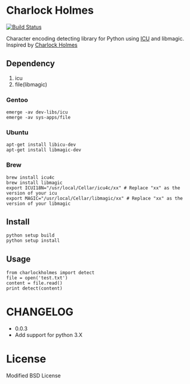 # Charlock Holmes
[![Build Status](https://travis-ci.org/douban/PyCharlockHolmes.png)](https://travis-ci.org/douban/PyCharlockHolmes)

Character encoding detecting library for Python using [ICU](http://site.icu-project.org/) and libmagic. Inspired by [Charlock Holmes](https://github.com/brianmario/charlock_holmes)

## Dependency
1. icu
2. file(libmagic)

### Gentoo
    emerge -av dev-libs/icu
    emerge -av sys-apps/file

### Ubuntu
    apt-get install libicu-dev
    apt-get install libmagic-dev

### Brew
    brew install icu4c
    brew install libmagic
    export ICUI18N="/usr/local/Cellar/icu4c/xx" # Replace "xx" as the version of your icu
    export MAGIC="/usr/local/Cellar/libmagic/xx" # Replace "xx" as the version of your libmagic

## Install

    python setup build
    python setup install

## Usage

    from charlockholmes import detect
    file = open('test.txt')
    content = file.read()
    print detect(content)

# CHANGELOG
- 0.0.3
 - Add support for python 3.X

# License
Modified BSD License
